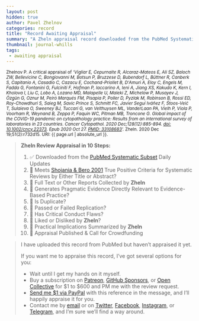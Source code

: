 ```yaml
---
layout: post
hidden: true
author: Pavel Zhelnov
categories: record
title: "Record Awaiting Appraisal"
summary: "A Zheln appraisal record downloaded from the PubMed Systematic Subset daily updates."
thumbnail: journal-whills
tags:
 - awaiting appraisal
---
```


<small id="citation">Zhelnov P. A critical appraisal of _‘Vigliar E, Cepurnaite R, Alcaraz-Mateos E, Ali SZ, Baloch ZW, Bellevicine C, Bongiovanni M, Botsun P, Bruzzese D, Bubendorf L, Büttner R, Canberk S, Capitanio A, Casadio C, Cazacu E, Cochand-Priollet B, D'Amuri A, Eloy C, Engels M, Fadda G, Fontanini G, Fulciniti F, Hofman P, Iaccarino A, Ieni A, Jiang XS, Kakudo K, Kern I, Kholova I, Liu C, Lobo A, Lozano MD, Malapelle U, Maleki Z, Michelow P, Musayev J, Özgün G, Oznur M, Peiró Marqués FM, Pisapia P, Poller D, Pyzlak M, Robinson B, Rossi ED, Roy-Chowdhuri S, Saieg M, Savic Prince S, Schmitt FC, Javier Seguí Iváñez F, Štoos-Veić T, Sulaieva O, Sweeney BJ, Tuccari G, van Velthuysen ML, VanderLaan PA, Vielh P, Viola P, Voorham R, Weynand B, Zeppa P, Faquin WC, Pitman MB, Troncone G. Global impact of the COVID-19 pandemic on cytopathology practice: Results from an international survey of laboratories in 23 countries. Cancer Cytopathol. 2020 Dec;128(12):885-894. [doi: 10.1002/cncy.22373](https://doi.org/10.1002/cncy.22373). Epub 2020 Oct 27. [PMID: 33108683](https://pubmed.gov/33108683)’._ Zheln. 2020 Dec 19;51(2):r732d15. URI: {{ page.url | absolute_url }}.</small>

> **Zheln Review Appraisal in 10 Steps:**
>
> 1. ✅ Downloaded from the [PubMed Systematic Subset](https://github.com/p1m-ortho/qs-global-ortho-search-queries/blob/global-sr-query/README.md) Daily Updates
> 2. 🔄 Meets [Shojania & Bero 2001](https://www.researchgate.net/publication/11820967_Taking_Advantage_of_the_Explosion_of_Systematic_Reviews_An_Efficient_MEDLINE_Search_Strategy) True Positive Criteria for Systematic Reviews by Either Title or Abstract?
> 3. 🔄 Full Text or Other Reports Collected by **Zheln**
> 4. 🔄 Generates Pragmatic Evidence Directly Relevant to Evidence-Based Practice?
> 5. 🔄 Is Duplicate?
> 6. 🔄 Passed or Failed Replication?
> 7. 🔄 Has Critical Conduct Flaws?
> 8. 🔄 Liked or Disliked by **Zheln**?
> 9. 🔄 Practical Implications Summarized by **Zheln**
> 10. 🔄 Appraisal Published & Call for Crowdfunding

> I have uploaded this record from PubMed but haven’t appraised it yet.
>
> If you want me to appraise this record, I’ve got several options for you:
> * Wait until I get my hands on it myself.
> * Buy a subscription on [Patreon](https://patreon.com/zheln), [GitHub Sponsors](https://github.com/sponsors/drzhelnov), or [Open Collective](https://opencollective.com/zheln) for $1 to $600 and PM me with the review request.
> * [Send me $1 via PayPal](https://paypal.me/pjelnov) with this reference in the message, and I’ll happily appraise it for you.
> * Contact me by [email](mailto:pavel@zheln.com) or on [Twitter](https://twitter.com/drzhelnov), [Facebook](https://facebook.com/drzhelnov), [Instagram](https://instagram.com/igzheln), or [Telegram](https://t.me/drzhelnov), and I’m sure we’ll find a way around.
